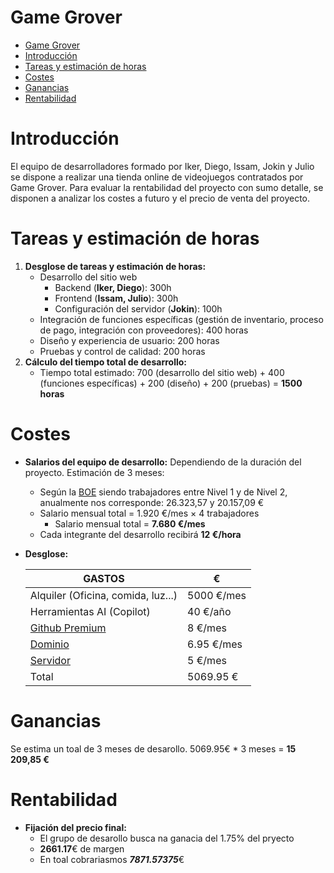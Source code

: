 # Game Grover

- [Game Grover](#game-grover)
- [Introducción](#introducción)
- [Tareas y estimación de horas](#tareas-y-estimación-de-horas)
- [Costes](#costes)
- [Ganancias](#ganancias)
- [Rentabilidad](#rentabilidad)

# Introducción
El equipo de desarrolladores formado por Iker, Diego, Issam, Jokin y Julio se dispone a realizar una tienda online de videojuegos contratados por Game Grover. Para evaluar la rentabilidad del proyecto con sumo detalle, se disponen a analizar los costes a futuro y el precio de venta del proyecto.

# Tareas y estimación de horas

1. **Desglose de tareas y estimación de horas:**
   - Desarrollo del sitio web
        - Backend (**Iker, Diego**): 300h
        - Frontend (**Issam, Julio**): 300h
        - Configuración del servidor (**Jokin**): 100h
   - Integración de funciones específicas (gestión de inventario, proceso de pago, integración con proveedores): 400 horas
   - Diseño y experiencia de usuario: 200 horas
   - Pruebas y control de calidad: 200 horas
2. **Cálculo del tiempo total de desarrollo:**
   - Tiempo total estimado: 700 (desarrollo del sitio web) + 400 (funciones específicas) + 200 (diseño) + 200 (pruebas) = **1500 horas**

# Costes

*  **Salarios del equipo de desarrollo:** Dependiendo de la duración del proyecto. Estimación de 3 meses:
    -   Según la [BOE](https://www.boe.es/diario_boe/txt.php?id=BOE-A-2023-6346&orden=conte#refpost) siendo trabajadores entre Nivel 1 y de Nivel 2, anualmente nos corresponde: 26.323,57 y 20.157,09 €
    -   Salario mensual total = 1.920 €/mes × 4 trabajadores
        -   Salario mensual total = **7.680 €/mes**
   - Cada integrante del desarrollo recibirá **12 €/hora**

*  **Desglose:** 

   | GASTOS | € |
   |----------|----------|
   | Alquiler (Oficina, comida, luz...)  | 5000 €/mes  | 
   | Herramientas AI (Copilot)    | 40 €/año  | 
   | [Github Premium](https://docs.github.com/en/copilot/overview-of-github-copilot/about-github-copilot-individual)  |  8 €/mes |
   | [Dominio](https://www.hostinger.es/comprar-dominio)|  6.95 €/mes |
   | [Servidor](https://www.hostinger.es/hosting-web)   |   5 €/mes |
   | Total    |  5069.95 €   |



# Ganancias
Se estima un toal de 3 meses de desarollo. 5069.95€ * 3 meses = **15 209,85 €**

# Rentabilidad
* **Fijación del precio final:**
  - El grupo de desarollo busca na ganacia del 1.75% del pryecto
  - **2661.17**€ de margen
  - En toal cobrariasmos ***7871.57375***€